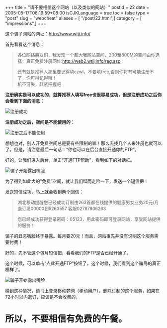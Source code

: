 +++
title = "请不要相信这个网站（以及类似的网站）"
postid = 22
date = 2005-05-17T08:19:59+08:00
isCJKLanguage = true
toc = false
type = "post"
slug = "webcheat"
aliases = [ "/post/22.html",]
category = [ "impressions",]
+++


这个骗子网站的网址：<http://www.wtjj.info/>

首先看看这个消息：

> 各位网络朋友们，我发现一个超大我网站空间，200至800M的空间由你选择，真正免费注册网址:http://web2.wtjj.info/reg.asp  
>
> 还有就是推荐人那里要记得填czwl，不要填free,否则你将有可能注册不了，你可得记得哦！  
>  机不可失，赶紧把握吧

**注册确实是可以成功的，就算推荐人填写free也很容易成功，但是注册成功之后你会看到下面的消息：**

![注册成功](/uploads/2005/wtjj1.png)

**注册成功之后，空间是不能使用的：**

![注册之后不能使用](/uploads/2005/wtjj3.png)

想想也对，别人开免费空间总是要有些限制的嘛！那么去找几个人来注册也就可以了。但是，请注意最后一句话：“你也可以在后台直接开通你的FTP”。

好的，让我们进入后台，单击“开通FTP帮助”，看到如下的对话框。

![骗子开始露出嘴脸](/uploads/2005/wtjj5.png)

为了得到如此大的”免费”空间，就让我们铤而走险一下，发送一个短信把！

发送短信成功，马上就会收到两个回信：

> 湖北移动提醒您已经成功订制由263首都在线提供的健康男女业务20元/月
> 退订发00000到5263557 客服02787806263
>
> 您已经成功获得登录密码：05123，用此密码即可登录网站，享受网站提供的服务！

骗子的丑恶嘴脸终于暴露。每月要20元！而且，网站事先并没有说明这个服务需要付费！

好的，先不管这个包月短信把，看看我们的FTP是否已经开通了。

这个时候，可以单击“点此开通FTP”按钮了，这个时候，我们看到这个骗局的真正模样了。

![骗子开始露出嘴脸](/uploads/2005/wtjj2.png)

碰到这种情况，请马上登录移动梦网（移动用户），删除订制的这个服务，如果在72小时以内退订，应该是不会收费的。

所以，不要相信有免费的午餐。
============================
